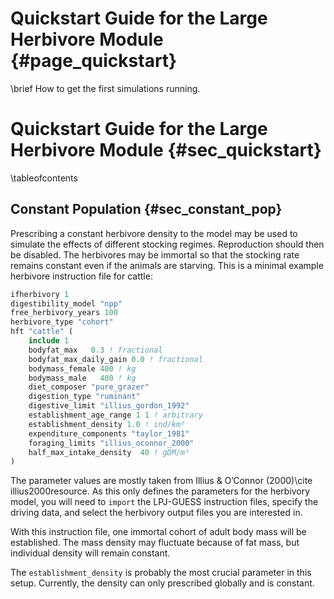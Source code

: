 Quickstart Guide for the Large Herbivore Module {#page_quickstart}
=========================================================================
<!-- For doxygen, this is the *page* header -->
\brief How to get the first simulations running.

Quickstart Guide for the Large Herbivore Module {#sec_quickstart}
========================================================================
<!-- For doxygen, this is the *section* header -->
\tableofcontents


Constant Population {#sec_constant_pop}
----------------------------------------------

Prescribing a constant herbivore density to the model may be used to simulate the effects of different stocking regimes.
Reproduction should then be disabled.
The herbivores may be immortal so that the stocking rate remains constant even if the animals are starving.
This is a minimal example herbivore instruction file for cattle:

```fortran
ifherbivory 1
digestibility_model "npp"
free_herbivory_years 100
herbivore_type "cohort"
hft "cattle" (
	include 1
	bodyfat_max   0.3 ! fractional
	bodyfat_max_daily_gain 0.0 ! fractional
	bodymass_female 400 ! kg
	bodymass_male   400 ! kg
	diet_composer "pure_grazer"
	digestion_type "ruminant"
	digestive_limit "illius_gordon_1992"
	establishment_age_range 1 1 ! arbitrary
	establishment_density 1.0 ! ind/km²
	expenditure_components "taylor_1981"
	foraging_limits "illius_oconnor_2000"
	half_max_intake_density  40 ! gDM/m²
)
```
The parameter values are mostly taken from Illius & O’Connor (2000)\cite illius2000resource.
As this only defines the parameters for the herbivory model, you will need to `import` the LPJ-GUESS instruction files, specify the driving data, and select the herbivory output files you are interested in.

With this instruction file, one immortal cohort of adult body mass will be established.
The mass density may fluctuate because of fat mass, but individual density will remain constant.

The `establishment_density` is probably the most crucial parameter in this setup.
Currently, the density can only prescribed globally and is constant.

